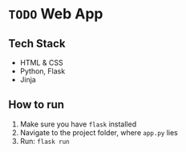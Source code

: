 # `TODO` Web App

## Tech Stack

- HTML & CSS
- Python, Flask
- Jinja

## How to run

1. Make sure you have `flask` installed
2. Navigate to the project folder, where `app.py` lies
3. Run: `flask run`


